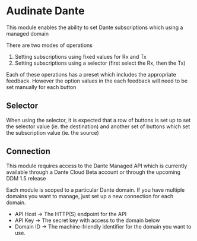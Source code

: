 # Audinate Dante

This module enables the ability to set Dante subscriptions which using a managed domain

There are two modes of operations

1. Setting subscriptions using fixed values for Rx and Tx
2. Setting subscriptions using a selector (first select the Rx, then the Tx)

Each of these operations has a preset which includes the appropriate feedback.
However the option values in the each feedback will need to be set manually for each button

## Selector

When using the selector, it is expected that a row of buttons is set up to set the selector value (ie. the destination)
and another set of buttons which set the subscription value (ie. the source)

## Connection

This module requires access to the Dante Managed API which is currently available through a Dante Cloud Beta account or through the upcoming DDM 1.5 release

Each module is scoped to a particular Dante domain.
If you have multiple domains you want to manage, just set up a new connection for each domain.

* API Host -> The HTTP(S) endpoint for the API
* API Key -> The secret key with access to the domain below
* Domain ID -> The machine-friendly identifier for the domain you want to use.
